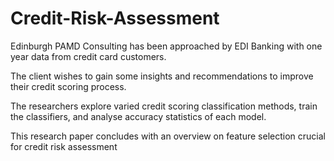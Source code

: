 # Credit-Risk-Assessment
Edinburgh PAMD Consulting has been approached by EDI Banking with one year data from credit card customers. 

The client wishes to gain some insights and recommendations to improve their credit scoring process. 

The researchers explore varied credit scoring classification methods, train the classifiers, and analyse accuracy statistics of each model. 

This research paper concludes with an overview on feature selection crucial for credit risk assessment
